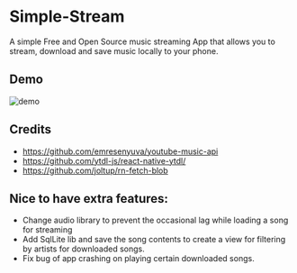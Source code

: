 # Simple-Stream


A simple Free and Open Source music streaming App that allows you to stream, download and save music locally to your phone.

## Demo

![demo](demo.gif)


## Credits
- https://github.com/emresenyuva/youtube-music-api
- https://github.com/ytdl-js/react-native-ytdl/
- https://github.com/joltup/rn-fetch-blob

## Nice to have extra features:

- Change audio library to prevent the occasional lag while loading a song for streaming
- Add SqlLite lib and save the song contents to create a view for filtering by artists for downloaded songs.
- Fix bug of app crashing on playing certain downloaded songs.

